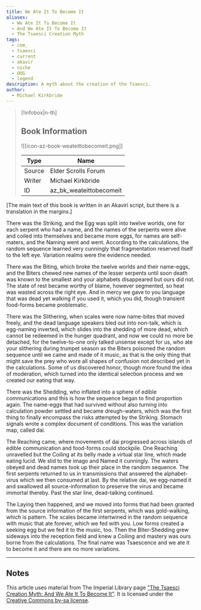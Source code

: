 ```yaml
---
title: We Ate It To Become It
aliases:
  - We Ate It To Become It
  - And We Ate It To Become It
  - The Tsaesci Creation Myth
tags:
  - com_
  - tsaesci
  - current
  - akavir
  - niche
  - OOG
  - legend
description: A myth about the creation of the Tsaesci.
author:
  - Michael Kirkbride
---
```

> [!infobox|n-th]
> 
> ## Book Information
> 
> ![[icon-az-book-weateittobecomeit.png]]
> 
> | Type | Name |
> | --- | --- |
> | Source | Elder Scrolls Forum |
> | Writer | Michael Kirkbride |
> | ID | az_bk_weateittobecomeit |

\[The main text of this book is written in an Akaviri script, but there is a translation in the margins.\]  
  
There was the Striking, and the Egg was split into twelve worlds, one for each serpent who had a name, and the names of the serpents were alive and coiled into themselves and became more eggs, for names are self-maters, and the Naming went and went. According to the calculations, the random sequence learned very cunningly that fragmentation reserved itself to the left eye. Variation realms were the evidence needed.  
  
There was the Biting, which broke the twelve worlds and their name-eggs, and the Biters chewed new names of the lesser serpents until soon death was known to the smallest and your alphabets disappeared but ours did not. The state of rest became worthy of blame, however segmented, so heat was wasted across the right eye. And in mercy we gave to you language that was dead yet walking if you used it, which you did, though transient food-forms became problematic.  
  
There was the Slithering, when scales were now name-bites that moved freely, and the dead language speakers bled out into non-talk, which is egg-naming inverted, which slides into the shedding of more dead, which cannot be redeemed in the hunger quadrant, and now we could no more be detached, for the twelve-to-one only talked unsense except for us, who ate your slithering during trumpet season as the Biters poisoned the random sequence until we came and made of it music, as that is the only thing that might save the prey who wore all shapes of confusion not described yet in the calculations. Some of us discovered honor, though more found the idea of moderation, which turned into the identical selection process and we created our eating that way.  
  
There was the Shedding, who inflated into a sphere of edible communications and this is how the sequence began to find proportion again. The name-eggs that had survived without also turning into calculation powder settled and became dreugh-waters, which was the first thing to finally encompass the risks attempted by the Striking. Stomach signals wrote a complex document of conditions. This was the variation map, called dai.  
  
The Reaching came, where movements of dai progressed across islands of edible communication and food-forms could stockpile. One Reaching unravelled but the Coiling at its belly made a virtual star line, which made eating lucid. We slid to the imago and Named it cunningly. The waters obeyed and dead names took up their place in the random sequence. The first serpents returned to us in transmissions that answered the alphabet-virus which we then consumed at last. By the relative dai, we egg-named it and swallowed all source-information to preserve the virus and became immortal thereby. Past the star line, dead-talking continued.  
  
The Laying then happened, and we moved into forms that had been granted from the source information of the first serpents, which was gold-walking, which is pattern. The scales became intertwined in the random sequence with music that ate forever, which we fed with you. Low forms created a seeking egg but we fed it to the music, too. Then the Biter-Shedding grew sideways into the reception field and knew a Coiling and mastery was ours borne from the calculations. The final name was Tsaescence and we ate it to become it and there are no more variations.

***
## Notes
This article uses material from The Imperial Library page ["The Tsaesci Creation Myth: And We Ate It To Become It"](https://www.imperial-library.info/content/tsaesci-creation-myth-and-we-ate-it-become-it). It is licensed under the ​[Creative Commons by-sa license](https://creativecommons.org/licenses/by-sa/2.5/).